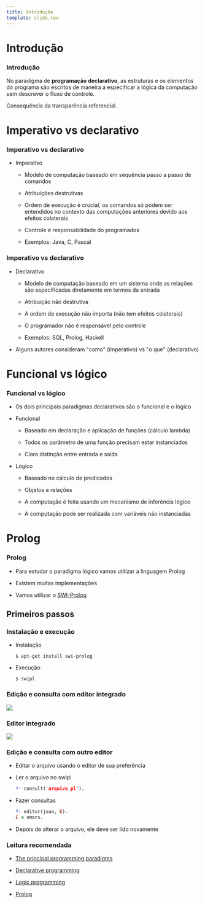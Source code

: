 ```yaml
---
title: Introdução
template: slide.tex
---
```


# Introdução

### Introdução

No paradigma de **programação declarativo**, as estruturas e os elementos do
programa são escritos de maneira a especificar a lógica da computação sem
descrever o fluxo de controle.

Consequência da transparência referencial.


# Imperativo vs declarativo

### Imperativo vs declarativo

-   Imperativo

    -   Modelo de computação baseado em sequência passo a passo de comandos

    -   Atribuições destrutivas

    -   Ordem de execução é crucial, os comandos só podem ser entendidos no
        contexto das computações anteriores devido aos efeitos colaterais

    -   Controle é responsabilidade do programados

    -   Exemplos: Java, C, Pascal

### Imperativo vs declarativo

-   Declarativo

    -   Modelo de computação baseado em um sistema onde as relações são
        especificadas diretamente em termos da entrada

    -   Atribuição não destrutiva

    -   A ordem de execução não importa (não tem efeitos colaterais)

    -   O programador não é responsável pelo controle

    -   Exemplos: SQL, Prolog, Haskell

-   Alguns autores consideram "como" (imperativo) vs "o que" (declarativo)


# Funcional vs lógico

### Funcional vs lógico

-   Os dois principais paradigmas declarativos são o funcional e o lógico

-   Funcional

    -   Baseado em declaração e aplicação de funções (cálculo lambda)

    -   Todos os parâmetro de uma função precisam estar instanciados

    -   Clara distinção entre entrada e saída

-   Lógico

    -   Baseado no cálculo de predicados

    -   Objetos e relações

    -   A computação é feita usando um mecanismo de inferência lógico

    -   A computação pode ser realizada com variáveis não instanciadas


# Prolog

### Prolog

- Para estudar o paradigma lógico vamos utilizar a linguagem Prolog

- Existem muitas implementações

- Vamos utilizar o [SWI-Prolog](http://www.swi-prolog.org)


## Primeiros passos

### Instalação e execução

- Instalação

    ```console
    $ apt-get install swi-prolog
    ```

- Execução

    ```console
    $ swipl
    ```

### Edição e consulta com editor integrado

![](swipl-terminal)

### Editor integrado

![](swipl-editor)


### Edição e consulta com outro editor

-   Editar o arquivo usando o editor de sua preferência

-   Ler o arquivo no swipl

    ```prolog
    ?- consult('arquivo.pl').
    ```

-   Fazer consultas

    ```prolog
    ?- editor(joao, E).
    E = emacs.
    ```

-   Depois de alterar o arquivo, ele deve ser lido novamente


### Leitura recomendada

-   [The principal programming paradigms](http://www.info.ucl.ac.be/~pvr/paradigmsDIAGRAMeng108.pdf)

-   [Declarative programming](https://en.wikipedia.org/wiki/Declarative_programming)

-   [Logic programming](https://en.wikipedia.org/wiki/Logic_programming)

-   [Prolog](https://en.wikipedia.org/wiki/Prolog)
